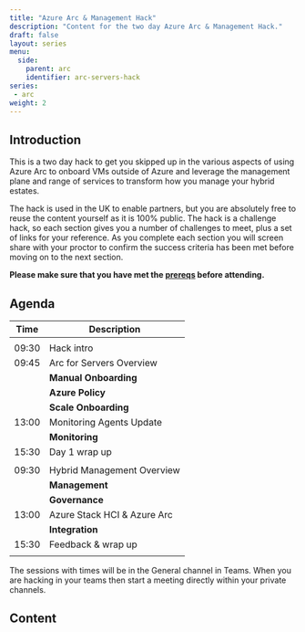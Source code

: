 ```yaml
---
title: "Azure Arc & Management Hack"
description: "Content for the two day Azure Arc & Management Hack."
draft: false
layout: series
menu:
  side:
    parent: arc
    identifier: arc-servers-hack
series:
 - arc
weight: 2
---
```


## Introduction

This is a two day hack to get you skipped up in the various aspects of using Azure Arc to onboard VMs outside of Azure and leverage the management plane and range of services to transform how you manage your hybrid estates.

The hack is used in the UK to enable partners, but you are absolutely free to reuse the content yourself as it is 100% public. The hack is a challenge hack, so each section gives you a number of challenges to meet, plus a set of links for your reference. As you complete each section you will screen share with your proctor to confirm the success criteria has been met before moving on to the next section.

**Please make sure that you have met the [prereqs](/arc/servers-hack/prereqs) before attending.**

## Agenda

| **Time** | **Description** |
|---|---|
|||
| 09:30 | Hack intro |
| 09:45 | Arc for Servers Overview |
| | **Manual Onboarding** |
| | **Azure Policy** |
| | **Scale Onboarding** |
| 13:00 | Monitoring Agents Update |
| | **Monitoring** |
| 15:30 | Day 1 wrap up |
|||
| 09:30 | Hybrid Management Overview |
| | **Management** |
| | **Governance** |
| 13:00 | Azure Stack HCI & Azure Arc |
| | **Integration** |
| 15:30 | Feedback & wrap up |
|||

The sessions with times will be in the General channel in Teams. When you are hacking in your teams then start a meeting directly within your private channels.

## Content
